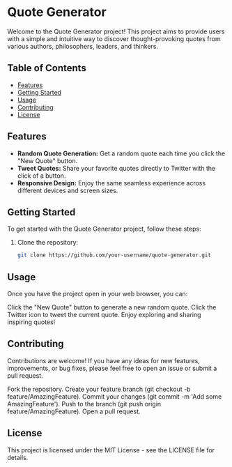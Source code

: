 # Quote Generator

Welcome to the Quote Generator project! This project aims to provide users with a simple and intuitive way to discover thought-provoking quotes from various authors, philosophers, leaders, and thinkers.

## Table of Contents

- [Features](#features)
- [Getting Started](#getting-started)
- [Usage](#usage)
- [Contributing](#contributing)
- [License](#license)

## Features

- **Random Quote Generation:** Get a random quote each time you click the "New Quote" button.
- **Tweet Quotes:** Share your favorite quotes directly to Twitter with the click of a button.
- **Responsive Design:** Enjoy the same seamless experience across different devices and screen sizes.

## Getting Started

To get started with the Quote Generator project, follow these steps:

1. Clone the repository:

   ```bash
   git clone https://github.com/your-username/quote-generator.git
   
## Usage
Once you have the project open in your web browser, you can:

Click the "New Quote" button to generate a new random quote.
Click the Twitter icon to tweet the current quote.
Enjoy exploring and sharing inspiring quotes!

## Contributing
Contributions are welcome! If you have any ideas for new features, improvements, or bug fixes, please feel free to open an issue or submit a pull request.

Fork the repository.
Create your feature branch (git checkout -b feature/AmazingFeature).
Commit your changes (git commit -m 'Add some AmazingFeature').
Push to the branch (git push origin feature/AmazingFeature).
Open a pull request.
## License
This project is licensed under the MIT License - see the LICENSE file for details.
